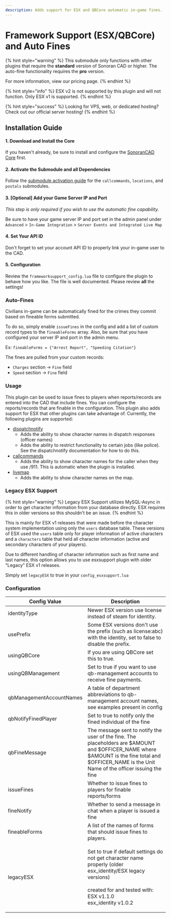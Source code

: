 ```yaml
---
description: Adds support for ESX and QBCore automatic in-game fines.
---
```


# Framework Support (ESX/QBCore) and Auto Fines

{% hint style="warning" %}
This submodule only functions with other plugins that require the **standard** version of Sonoran CAD or higher. The auto-fine functionality requires the **pro** version.

For more information, view our pricing page.
{% endhint %}

{% hint style="info" %}
ESX v2 is not supported by this plugin and will not function. Only ESX v1 is supported.
{% endhint %}

{% hint style="success" %}
Looking for VPS, web, or dedicated hosting? Check out our official server hosting!
{% endhint %}

## Installation Guide

#### 1. Download and Install the Core

If you haven't already, be sure to install and configure the [SonoranCAD Core](../../) first.

#### 2. Activate the Submodule and all Dependencies

Follow the [submodule activation guide](../../submodule-configuration/#activating-a-submodule) for the `callcommands`, `locations`, and `postals` submodules.

#### 3. \[Optional] Add your Game Server IP and Port

_This step is only required if you wish to use the automatic fine capability._

Be sure to have your game server IP and port set in the admin panel under `Advanced` > `In-Game Integration` > `Server Events and Integrated Live Map`

#### 4. Set Your API ID

Don't forget to set your account API ID to properly link your in-game user to the CAD.

#### 5. Configuration

Review the `frameworksupport_config.lua` file to configure the plugin to behave how you like. The file is well documented. Please review **all** the settings!

### Auto-Fines

Civilians in-game can be automatically fined for the crimes they commit based on fineable forms submitted.

To do so, simply enable `issueFines` in the config and add a list of custom record types to the `fineableForms` array. Also, be sure that you have configured your server IP and port in the admin menu.

Ex: `fineableForms = {"Arrest Report", "Speeding Citation"}`

The fines are pulled from your custom records:

* `Charges` section -> `Fine` field
* `Speed` section -> `Fine` field

### Usage

This plugin can be used to issue fines to players when reports/records are entered into the CAD that include fines. You can configure the reports/records that are finable in the configuration. This plugin also adds support for ESX that other plugins can take advantage of. Currently, the following plugins are supported:

* [dispatchnotify](../../../../../roadmap/v2-legacy/available-plugins/dispatch-notify.md)
  * Adds the ability to show character names in dispatch responses (officer names)
  * Adds the ability to restrict functionality to certain jobs (like police). See the dispatchnotify documentation for how to do this.
* [callcommands](../../../../../roadmap/v2-legacy/available-plugins/call-commands.md)
  * Adds the ability to show character names for the caller when they use /911. This is automatic when the plugin is installed.
* [livemap](../../../../../roadmap/v2-legacy/available-plugins/live-map.md)
  * Adds the ability to show character names on the map.

### Legacy ESX Support

{% hint style="warning" %}
Legacy ESX Support utilizes MySQL-Async in order to get character information from your database directly. ESX requires this in older versions so this shouldn't be an issue.
{% endhint %}

This is mainly for ESX v1 releases that were made before the character system implementation using only the `users` database table. These versions of ESX used the `users` table only for player information of active characters and a `characters` table that held all character information (active and secondary characters of your players).

Due to different handling of character information such as first name and last names, this option allows you to use esxsupport plugin with older "Legacy" ESX v1 releases.

Simply set `legacyESX` to true in your `config_esxsupport.lua`

### Configuration

| Config Value             | Description                                                                                                                                                                                          |
| ------------------------ | ---------------------------------------------------------------------------------------------------------------------------------------------------------------------------------------------------- |
| identityType             | Newer ESX version use license instead of steam for identity.                                                                                                                                         |
| usePrefix                | Some ESX versions don't use the prefix (such as license:abc) with the identity, set to false to disable the prefix.                                                                                  |
| usingQBCore              | If you are using QBCore set this to true.                                                                                                                                                            |
| usingQBManagement        | Set to true if you want to use qb-management accounts to receive fine payments.                                                                                                                      |
| qbManagementAccountNames | A table of department abbreviations to qb-management account names, see examples present in config                                                                                                   |
| qbNotifyFinedPlayer      | Set to true to notify only the fined individual of the fine                                                                                                                                          |
| qbFineMessage            | The message sent to notify the user of the fine. The placeholders are $AMOUNT and $OFFICER\_NAME where $AMOUNT is the fine total and $OFFICER\_NAME is the Unit Name of the officer issuing the fine |
| issueFines               | Whether to issue fines to players for finable reports/forms                                                                                                                                          |
| fineNotify               | Whether to send a message in chat when a player is issued a fine                                                                                                                                     |
| fineableForms            | A list of the names of forms that should issue fines to players.                                                                                                                                     |
| legacyESX                | <p>Set to true if default settings do not get character name properly (older esx_identity/ESX legacy versions)<br><br>created for and tested with:<br>ESX v1.1.0<br>esx_identity v1.0.2</p>          |
